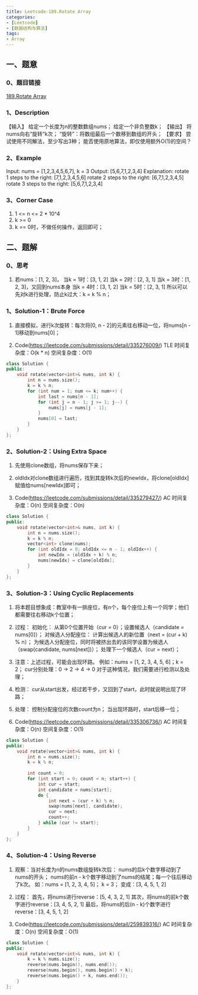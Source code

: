 ```yaml
---
title: Leetcode-189.Rotate Array
categories: 
- [Leetcode]
- [数据结构与算法]
tags: 
- Array
---
```


## 一、题意

### 0、题目链接
[189.Rotate Array](https://leetcode.com/problems/rotate-array/)

### 1、Description
【输入】
给定一个长度为n的整数数组nums；
给定一个非负整数k；
【输出】
将nums向右“旋转”k次；
“旋转”：将数组最后一个数移到数组的开头；
【要求】
尝试使用不同解法，至少写出3种；
能否使用原地算法，即仅使用额外O(1)的空间？

### 2、Example
Input: nums = [1,2,3,4,5,6,7], k = 3
Output: [5,6,7,1,2,3,4]
Explanation:
rotate 1 steps to the right: [7,1,2,3,4,5,6]
rotate 2 steps to the right: [6,7,1,2,3,4,5]
rotate 3 steps to the right: [5,6,7,1,2,3,4]

<!-- more -->

### 3、Corner Case
1. 1 <= n <= 2 * 10^4
2. k >= 0
3. k == 0时，不做任何操作，返回即可；

## 二、题解

### 0、思考
1. 若nums：[1, 2, 3]，
当k = 1时：[3, 1, 2]
当k = 2时：[2, 3, 1]
当k = 3时：[1, 2, 3]，又回到nums本身
当k = 4时：[3, 1, 2]
当k = 5时：[2, 3, 1]
所以可以先对k进行处理，防止k过大：k = k % n；

### 1、Solution-1：Brute Force
1. 直接模拟，进行k次旋转：每次将[0, n - 2]的元素往右移动一位，将nums[n - 1]移动到nums[0]；

2. Code(https://leetcode.com/submissions/detail/335276009/)
TLE
时间复杂度：O(k * n)
空间复杂度：O(1)
```C++
class Solution {
public:
    void rotate(vector<int>& nums, int k) {
        int n = nums.size();
        k = k % n;
        for (int num = 1; num <= k; num++) {
            int last = nums[n - 1];
            for (int j = n - 1; j >= 1; j--) {
                nums[j] = nums[j - 1];
            }
            nums[0] = last;
        }
    }
};
```

### 2、Solution-2：Using Extra Space
1. 先使用clone数组，将nums保存下来；

2. oldIdx对clone数组进行遍历，找到其旋转k次后的newIdx，将clone[oldIdx]赋值给nums[newIdx]即可；

3. Code(https://leetcode.com/submissions/detail/335279427/)
AC
时间复杂度：O(n)
空间复杂度：O(n)
```C++
class Solution {
public:
    void rotate(vector<int>& nums, int k) {
        int n = nums.size();
        k = k % n;
        vector<int> clone(nums);
        for (int oldIdx = 0; oldIdx <= n - 1; oldIdx++) {
            int newIdx = (oldIdx + k) % n;
            nums[newIdx] = clone[oldIdx];
        }
    }
};
```

### 3、Solution-3：Using Cyclic Replacements
1. 将本题目想象成：教室中有一排座位，有n个，每个座位上有一个同学；他们都需要往右移动k个位置；

2. 过程：
初始化：
从第0个位置开始（cur = 0）；设置候选人（candidate = nums[0]）；
对候选人分配座位：
计算出候选人的新位置（next = (cur + k) % n）；
为候选人分配座位，同时将被挤出去的该同学设置为候选人（swap(candidate, nums[next])）；
处理下一个候选人（cur = next）；

3. 注意：上述过程，可能会出现环路。
例如：nums = [1, 2, 3, 4, 5, 6]；k = 2；
cur分别处理：0 -> 2 -> 4 -> 0
对于这种情况，我们需要进行检测以及处理；

4. 检测：
cur从start出发，经过若干步，又回到了start，此时就说明出现了环路；

5. 处理：
控制分配座位的次数count为n；
当出现环路时，start后移一位；

6. Code(https://leetcode.com/submissions/detail/335306736/)
AC
时间复杂度：O(n)
空间复杂度：O(1)
```C++
class Solution {
public:
    void rotate(vector<int>& nums, int k) {
        int n = nums.size();
        k = k % n;
        
        int count = 0;
        for (int start = 0; count < n; start++) {
            int cur = start;
            int candidate = nums[start];
            do {
                int next = (cur + k) % n;
                swap(nums[next], candidate);
                cur = next;
                count++;
            } while (cur != start);
        }
    }
};
```

### 4、Solution-4：Using Reverse
1. 观察：当对长度为n的nums数组旋转k次后：
nums的后k个数字移动到了nums的开头；
nums的前n - k个数字移动到了nums的结尾；每一个往后移动了k次。
如：nums = [1, 2, 3, 4, 5]； k = 3；
变成：[3, 4, 5, 1, 2]

2. 过程：
首先，将nums进行reverse：[5, 4, 3, 2, 1]
其次，将nums的前k个数字进行reverse：[3, 4, 5, 2, 1]
最后，将nums的后(n - k)个数字进行reverse：[3, 4, 5, 1, 2]

3. Code(https://leetcode.com/submissions/detail/259839316/)
AC
时间复杂度：O(n)
空间复杂度：O(1)
```C++
class Solution {
public:
    void rotate(vector<int>& nums, int k) {
        k = k % nums.size();
        reverse(nums.begin(), nums.end());
        reverse(nums.begin(), nums.begin() + k);
        reverse(nums.begin() + k, nums.end());
    }
};
```